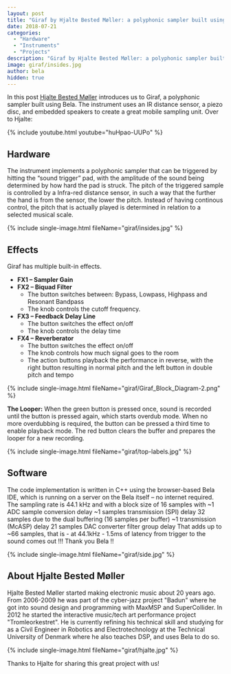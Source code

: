 ```yaml
---
layout: post
title: "Giraf by Hjalte Bested Møller: a polyphonic sampler built using Bela"
date: 2018-07-21
categories:
  - "Hardware"
  - "Instruments"
  - "Projects"
description: "Giraf by Hjalte Bested Møller: a polyphonic sampler built using Bela"
image: giraf/insides.jpg
author: bela
hidden: true
---
```


In this post [Hjalte Bested Møller](https://www.facebook.com/tromleorkestret/) introduces us to Giraf, a polyphonic sampler built using Bela. The instrument uses an IR distance sensor, a piezo disc, and embedded speakers to create a great mobile sampling unit. Over to Hjalte:

{% include youtube.html youtube="huHpao-UUPo" %}

## Hardware

The instrument implements a polyphonic sampler that can be triggered by hitting the “sound trigger” pad, with the amplitude of the sound being determined by how hard the pad is struck. The pitch of the triggered sample is controlled by a Infra-red distance sensor, in such a way that the further the hand is from the sensor, the lower the pitch. Instead of having continous control, the  pitch that is actually played is determined in relation to a selected musical scale. 

{% include single-image.html fileName="giraf/insides.jpg" %}


## Effects 

Giraf has multiple built-in effects.

- **FX1 – Sampler Gain**
- **FX2 – Biquad Filter**
	- The button switches between: Bypass, Lowpass, Highpass and Resonant Bandpass
	- The knob controls the cutoff frequency. 
- **FX3 – Feedback Delay Line** 
	- The button switches the effect on/off 
	- The knob controls the delay time 
- **FX4 – Reverberator**
	- The button switches the effect on/off 
	- The knob controls how much signal goes to the room
	- The action buttons playback the performance in reverse, with the right button resulting in normal pitch and the left button in double pitch and tempo 

{% include single-image.html fileName="giraf/Giraf_Block_Diagram-2.png" %}

**The Looper:** 
When the green button is pressed once, sound is recorded until the button is pressed again, which starts overdub mode. When no more overdubbing is required, the button can be pressed a third time to enable playback mode. The red button clears the buffer and prepares the looper for a new recording. 

{% include single-image.html fileName="giraf/top-labels.jpg" %}


## Software

The code implementation is written in C++ using the browser-based Bela IDE, which is running on a server on the Bela itself – no internet required. The sampling rate is 44.1 kHz and with a block size of 16 samples with ~1 ADC sample conversion delay ~1 samples transmission (SPI) delay 32 samples due to the dual buffering (16 samples per buffer) ~1 transmission (McASP) delay 21 samples DAC converter filter group delay That adds up to ~66 samples, that is - at 44.1kHz - 1.5ms of latency from trigger to the sound comes out !!! Thank you Bela !!

{% include single-image.html fileName="giraf/side.jpg" %}

## About Hjalte Bested Møller

Hjalte Bested Møller started making electronic music about 20 years ago.
From 2006-2009 he was part of the cyber-jazz project "Badun" where he got into sound design and programming with MaxMSP and SuperCollider.
In 2012 he started the interactive music/tech art performance project "Tromleorkestret".
He is currently refining his technical skill and studying for as a Civil Engineer in Robotics and Electrotechnology at the Technical University of Denmark where he also teaches DSP, and uses Bela to do so.

{% include single-image.html fileName="giraf/hjalte.jpg" %}

Thanks to Hjalte for sharing this great project with us!




